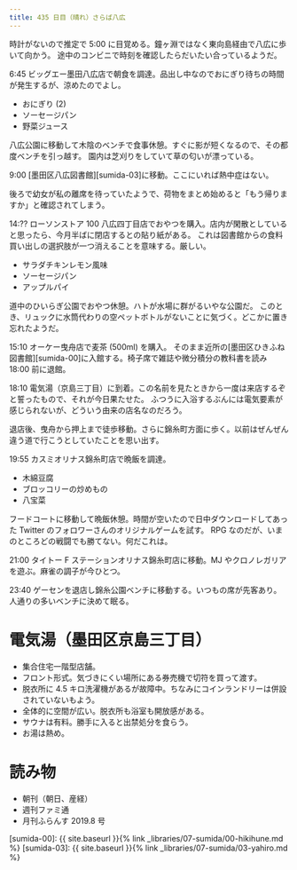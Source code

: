 ```yaml
---
title: 435 日目（晴れ）さらば八広
---
```


時計がないので推定で 5:00 に目覚める。鐘ヶ淵ではなく東向島経由で八広に歩いて向かう。
途中のコンビニで時刻を確認したらだいたい合っているようだ。

6:45 ビッグエー墨田八広店で朝食を調達。品出し中なのでおにぎり待ちの時間が発生するが、涼めたのでよし。
* おにぎり (2)
* ソーセージパン
* 野菜ジュース

八広公園に移動して木陰のベンチで食事休憩。すぐに影が短くなるので、その都度ベンチを引っ越す。
園内は芝刈りをしていて草の匂いが漂っている。

9:00 [墨田区八広図書館][sumida-03]に移動。ここにいれば熱中症はない。

後ろで幼女が私の離席を待っていたようで、荷物をまとめ始めると「もう帰りますか」と確認されてしまう。

14:?? ローソンストア 100 八広四丁目店でおやつを購入。店内が閑散としていると思ったら、今月半ばに閉店するとの貼り紙がある。
これは図書館からの食料買い出しの選択肢が一つ消えることを意味する。厳しい。
* サラダチキンレモン風味
* ソーセージパン
* アップルパイ

道中のひいらぎ公園でおやつ休憩。ハトが水場に群がるいやな公園だ。
このとき、リュックに水筒代わりの空ペットボトルがないことに気づく。どこかに置き忘れたようだ。

15:10 オーケー曳舟店で麦茶 (500ml) を購入。
そのまま近所の[墨田区ひきふね図書館][sumida-00]に入館する。椅子席で雑誌や微分積分の教科書を読み 18:00 前に退館。

18:10 電気湯（京島三丁目）に到着。この名前を見たときから一度は来店するぞと誓ったもので、それが今日果たせた。
ふつうに入浴するぶんには電気要素が感じられないが、どういう由来の店名なのだろう。

退店後、曳舟から押上まで徒歩移動。さらに錦糸町方面に歩く。以前はぜんぜん違う道で行こうとしていたことを思い出す。

19:55 カスミオリナス錦糸町店で晩飯を調達。
* 木綿豆腐
* ブロッコリーの炒めもの
* 八宝菜

フードコートに移動して晩飯休憩。時間が空いたので日中ダウンロードしてあった Twitter のフォロワーさんのオリジナルゲームを試す。
RPG なのだが、いまのところどの戦闘でも勝てない。何だこれは。

21:00 タイトー F ステーションオリナス錦糸町店に移動。MJ やクロノレガリアを遊ぶ。麻雀の調子が今ひとつ。

23:40 ゲーセンを退店し錦糸公園ベンチに移動する。いつもの席が先客あり。人通りの多いベンチに決めて眠る。

# 電気湯（墨田区京島三丁目）

* 集合住宅一階型店舗。
* フロント形式。気づきにくい場所にある券売機で切符を買って渡す。
* 脱衣所に 4.5 キロ洗濯機があるが故障中。ちなみにコインランドリーは併設されていないもよう。
* 全体的に空間が広い。脱衣所も浴室も開放感がある。
* サウナは有料。勝手に入ると出禁処分を食らう。
* お湯は熱め。

# 読み物

* 朝刊（朝日、産経）
* 週刊ファミ通
* 月刊ふらんす 2019.8 号

[sumida-00]: {{ site.baseurl }}{% link _libraries/07-sumida/00-hikihune.md %}
[sumida-03]: {{ site.baseurl }}{% link _libraries/07-sumida/03-yahiro.md %}
